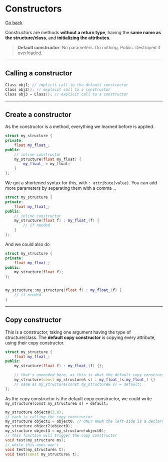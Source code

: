 # Constructors

[Go back](../index.md#structures-and-classes)

Constructors are methods **without a return type**, having the **same name as the structure/class**, and **initializing the attributes**.

> **Default constructor**: No parameters. Do nothing. Public. Destroyed if overloaded.

<hr class="sl">

## Calling a constructor

```cpp
Class obj1; // implicit call to the default constructor
Class obj2(); // explicit call to a constructor
Class obj3 = Class(); // explicit call to a constructor
```

<hr class="sr">

## Create a constructor

As the constructor is a method, everything we learned before is applied.

```cpp
struct my_structure {
private:
    float my_float_;
public:
	// inline constructor
    my_structure(float my_float) {
        my_float_ = my_float;
    }
};
```

We got a shortened syntax for this, with `: attribute(value)`. You can add more parameters by separating them with a comma `,`.

```cpp
struct my_structure {
private:
    float my_float_;
public:
	// inline constructor
    my_structure(float f) : my_float_(f) {
        // if needed
    }
};
```

And we could also do

```cpp
struct my_structure {
private:
    float my_float_;
public:
    my_structure(float f);
};


my_structure::my_structure(float f) : my_float_(f) {
	// if needed
}
```

<hr class="sr">

## Copy constructor

This is a constructor, taking one argument having the type of structure/class. The **default copy constructor** is copying every attribute, using their copy constructor.

```cpp
struct my_structure {
    float my_float_;
public:
    my_structure(float f) : my_float_(f) {};

    // that's unneeded here, as this is what the default copy constructor is doing
    my_structure(const my_structure& s) : my_float_(s.my_float_) {}
    // same as my_structure(const my_structure& s) = default;
};
```

As the copy constructor is the default copy constructor, we could write `my_structure(const my_structure& s) = default;`

```cpp
my_structure object0(3.0);
// each is calling the copy constructor
my_structure object1 = object0; // ONLY WHEN the left-side is a declaration
my_structure object2(object0);
my_structure object3 = my_structure(object0);
// this function will trigger the copy constructor
void test(my_structure ms);
// while this ones won't
void test(my_structure& t);
void test(const my_structure& t);
```